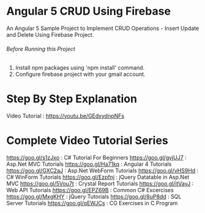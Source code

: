 # Angular 5 CRUD Using Firebase
An Angular 5 Sample Project to Implement CRUD Operations - Insert Update and Delete Using Firebase Project.

###### Before Running this Project
 1. Install npm packages using 'npm install' command.
 2. Configure firebase project with your gmail account.
 
 
 # Step By Step Explanation
 
 Video Tutorial : https://youtu.be/GEdxydnpNFs
 <!--- 
 <a href="http://www.youtube.com/watch?feature=player_embedded&v=GEdxydnpNFs
" target="_blank"><img src="http://img.youtube.com/vi/GEdxydnpNFs/0.jpg" 
alt="Video Tutorial for Angular 5 CRUD Using Firebase" width="240" height="180" border="10" /></a>

--->

# Complete Video Tutorial Series
https://goo.gl/s1zJxo : C# Tutorial For Beginners
https://goo.gl/gvjUJ7 : Asp.Net MVC Tutorials
https://goo.gl/Ha71kq : Angular 4 Tutorials
https://goo.gl/GXC2aJ : Asp.Net WebForm Tutorials
https://goo.gl/vHS9Hd : C# WinForm Tutorials
https://goo.gl/Ezpfnj : jQuery Datatable in Asp.Net MVC
https://goo.gl/5Vou7t : Crystal Report Tutorials
https://goo.gl/itVayJ : Web API Tutorials
https://goo.gl/EPZ69B : Common C# Excercises
https://goo.gl/MxgKHY : jQuery Tutorials
https://goo.gl/8uP8dd : SQL Server Tutorials
https://goo.gl/qEWJCs : CG Exercises in C Program

